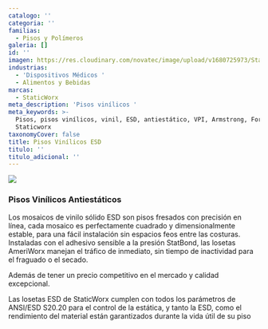 ```yaml
---
catalogo: ''
categoria: ''
familias:
  - Pisos y Polímeros
galeria: []
id: ''
imagen: https://res.cloudinary.com/novatec/image/upload/v1680725973/Staticworx_acuurq.png
industrias:
  - 'Dispositivos Médicos '
  - Alimentos y Bebidas
marcas:
  - StaticWorx
meta_description: 'Pisos vinílicos '
meta_keywords: >-
  Pisos, pisos vinílicos, vinil, ESD, antiestático, VPI, Armstrong, Forbo,
  Staticworx
taxonomyCover: false
title: Pisos Vinílicos ESD
titulo: ''
titulo_adicional: ''
---
```





![](https://res.cloudinary.com/novatec/v1680725961/AmeriWorx-ESD-Vinyl-Tile-Classics-Collection_utmkvu.jpg)

### Pisos Vinílicos Antiestáticos

Los mosaicos de vinilo sólido ESD son pisos fresados con precisión en línea, cada mosaico es perfectamente cuadrado y dimensionalmente estable, para una fácil instalación sin espacios feos entre las costuras. Instaladas con el adhesivo sensible a la presión StatBond, las losetas AmeriWorx manejan el tráfico de inmediato, sin tiempo de inactividad para el fraguado o el secado.

Además de tener un precio competitivo en el mercado y calidad excepcional.

Las losetas ESD de StaticWorx cumplen con todos los parámetros de ANSI/ESD S20.20 para el control de la estática, y tanto la ESD, como el rendimiento del material están garantizados durante la vida útil de su piso
